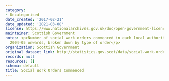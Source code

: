 ```yaml
---
category:
- Uncategorised
date_created: '2017-02-21'
date_updated: '2021-03-08'
license: https://www.nationalarchives.gov.uk/doc/open-government-licence/version/3/
maintainer: Scottish Government
notes: <p>Number of social work orders commenced in each local authority area from
  2004-05 onwards, broken down by type of order</p>
organization: Scottish Government
original_dataset_link: http://statistics.gov.scot/data/social-work-orders-commenced
records: null
resources: []
schema: default
title: Social Work Orders Commenced
---
```

